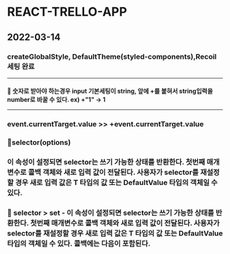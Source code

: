 # REACT-TRELLO-APP 

## 2022-03-14 
### createGlobalStyle, DefaultTheme(styled-components),Recoil 세팅 완료<hr>
#### 📢 숫자로 받아야 하는경우 input 기본세팅이 string, 앞에 +를 붙혀서 string입력을 number로 바꿀 수 있다. ex) +"1" -> 1<hr>
### event.currentTarget.value >> +event.currentTarget.value

### 🎉selector(options)
### 이 속성이 설정되면 selector는 쓰기 가능한 상태를 반환한다. 첫번째 매개변수로 콜백 객체와 새로 입력 값이 전달된다. 사용자가 selector를 재설정할 경우 새로 입력 값은 T 타입의 값 또는 DefaultValue 타입의 객체일 수 있다.

### 🎨 selector > set - 이 속성이 설정되면 selector는 쓰기 가능한 상태를 반환한다. 첫번째 매개변수로 콜백 객체와 새로 입력 값이 전달된다. 사용자가 selector를 재설정할 경우 새로 입력 값은 T 타입의 값 또는 DefaultValue 타입의 객체일 수 있다. 콜백에는 다음이 포함된다.
